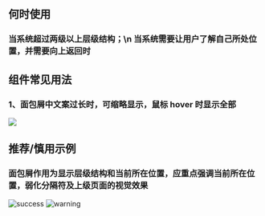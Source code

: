 ## 何时使用

### 当系统超过两级以上层级结构；\n 当系统需要让用户了解自己所处位置，并需要向上返回时

## 组件常见用法

### 1、面包屑中文案过长时，可缩略显示，鼠标 hover 时显示全部

![](001)

## 推荐/慎用示例

### 面包屑作用为显示层级结构和当前所在位置，应重点强调当前所在位置，弱化分隔符及上级页面的视觉效果

![success](002)
![warning](003)
